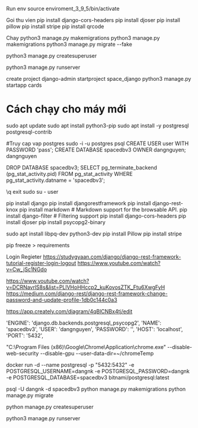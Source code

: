 Run env
source enviroment_3_9_5/bin/activate

Goi thu vien
pip install django-cors-headers
pip install djoser
pip install pillow
pip install stripe
pip install qrcode

Chay
python3 manage.py makemigrations
python3 manage.py makemigrations
python3 manage.py migrate --fake

python3 manage.py createsuperuser
<!-- admin -->
<!-- admin -->
python3 manage.py runserver

create project
django-admin startproject space_django
python3 manage.py startapp cards


# Cách chạy cho máy mới



sudo apt update
sudo apt install python3-pip
sudo apt install -y postgresql postgresql-contrib

#Truy cap vap postgres
sudo -i -u postgres
psql
CREATE USER user WITH PASSWORD 'pass';
CREATE DATABASE spacedbv3 OWNER dangnguyen;
dangnguyen


DROP DATABASE spacedbv3;
SELECT
	pg_terminate_backend (pg_stat_activity.pid)
FROM
	pg_stat_activity
WHERE
	pg_stat_activity.datname = 'spacedbv3';


\q
exit
sudo su - user

pip install django
pip install djangorestframework
pip install django-rest-knox
pip install markdown       # Markdown support for the browsable API.
pip install django-filter  # Filtering support
pip install django-cors-headers
pip install djoser
pip install psycopg2-binary

sudo apt install libpq-dev python3-dev
pip install Pillow
pip install stripe

pip freeze > requirements




Login Regieter
https://studygyaan.com/django/django-rest-framework-tutorial-register-login-logout
https://www.youtube.com/watch?v=Cw_jSc1NGdo

https://www.youtube.com/watch?v=DCRNavrlS8s&list=PLlVHoHHccp2_kuKovosZTK_Ftu6XwgFyH
https://medium.com/django-rest/django-rest-framework-change-password-and-update-profile-1db0c144c0a3






https://app.creately.com/diagram/4qBlCNBx4tj/edit





 'ENGINE': 'django.db.backends.postgresql_psycopg2',
        'NAME': 'spacedbv3',
        'USER': 'dangnguyen',
        'PASSWORD': '',
        'HOST': 'localhost',
        'PORT': '5432',




"C:\Program Files (x86)\Google\Chrome\Application\chrome.exe" --disable-web-security --disable-gpu --user-data-dir=~/chromeTemp



docker run  -d --name postgresql -p "5432:5432"  -e POSTGRESQL_USERNAME=dangnk -e POSTGRESQL_PASSWORD=dangnk -e POSTGRESQL_DATABASE=spacedbv3 bitnami/postgresql:latest 

psql -U dangnk -d spacedbv3
python manage.py makemigrations
python manage.py migrate

python manage.py createsuperuser
<!-- admin -->
<!-- admin -->
python3 manage.py runserver